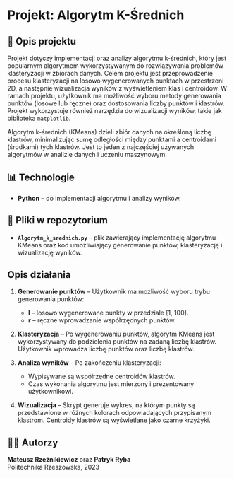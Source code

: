 # Projekt: Algorytm K-Średnich

## 📌 Opis projektu
Projekt dotyczy implementacji oraz analizy algorytmu k-średnich, który jest popularnym algorytmem wykorzystywanym do rozwiązywania problemów klasteryzacji w zbiorach danych. Celem projektu jest przeprowadzenie procesu klasteryzacji na losowo wygenerowanych punktach w przestrzeni 2D, a następnie wizualizacja wyników z wyświetleniem klas i centroidów. W ramach projektu, użytkownik ma możliwość wyboru metody generowania punktów (losowe lub ręczne) oraz dostosowania liczby punktów i klastrów. Projekt wykorzystuje również narzędzia do wizualizacji wyników, takie jak biblioteka `matplotlib`.

Algorytm k-średnich (KMeans) dzieli zbiór danych na określoną liczbę klastrów, minimalizując sumę odległości między punktami a centroidami (środkami) tych klastrów. Jest to jeden z najczęściej używanych algorytmów w analizie danych i uczeniu maszynowym.

## 📊 Technologie
- **Python** – do implementacji algorytmu i analizy wyników.

## 📁 Pliki w repozytorium
- **`Algorytm_k_srednich.py`** – plik zawierający implementację algorytmu KMeans oraz kod umożliwiający generowanie punktów, klasteryzację i wizualizację wyników.

## Opis działania

1. **Generowanie punktów** – Użytkownik ma możliwość wyboru trybu generowania punktów:
   - **l** – losowo wygenerowane punkty w przedziale [1, 100].
   - **r** – ręczne wprowadzanie współrzędnych punktów.
  
2. **Klasteryzacja** – Po wygenerowaniu punktów, algorytm KMeans jest wykorzystywany do podzielenia punktów na zadaną liczbę klastrów. Użytkownik wprowadza liczbę punktów oraz liczbę klastrów.

3. **Analiza wyników** – Po zakończeniu klasteryzacji:
   - Wypisywane są współrzędne centroidów klastrów.
   - Czas wykonania algorytmu jest mierzony i prezentowany użytkownikowi.
  
4. **Wizualizacja** – Skrypt generuje wykres, na którym punkty są przedstawione w różnych kolorach odpowiadających przypisanym klastrom. Centroidy klastrów są wyświetlane jako czarne krzyżyki.

## 👨‍💻 Autorzy
**Mateusz Rzeźnikiewicz** oraz **Patryk Ryba**  
Politechnika Rzeszowska, 2023  

